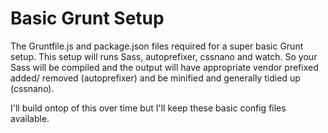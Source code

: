 # Basic Grunt Setup

The Gruntfile.js and package.json files required for a super basic Grunt setup. This setup will runs Sass, autoprefixer, cssnano and watch. So your Sass will be compiled and the output will have appropriate vendor prefixed added/ removed (autoprefixer) and be minified and generally tidied up (cssnano).

I'll build ontop of this over time but I'll keep these basic config files available.
